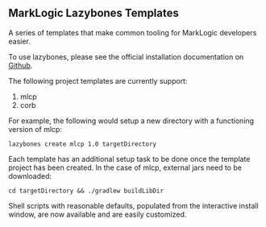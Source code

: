MarkLogic Lazybones Templates
--------------------------

A series of templates that make common tooling for MarkLogic developers easier.

To use lazybones, please see the official installation documentation on [Github](https://github.com/pledbrook/lazybones/blob/master/README.md).

The following project templates are currently support:

1. mlcp
2. corb

For example, the following would setup a new directory with a functioning version of mlcp:

`lazybones create mlcp 1.0 targetDirectory`

Each template has an additional setup task to be done once the template project has been created.  In the case of mlcp, external jars need to be downloaded:

`cd targetDirectory && ./gradlew buildLibDir`

Shell scripts with reasonable defaults, populated from the interactive install window, are now available and are easily customized.